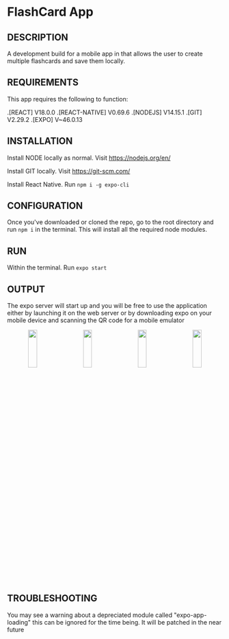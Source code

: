 # FlashCard App

DESCRIPTION
-----------------------------------------------------------------------------------
A development build for a mobile app in that allows the user to create multiple flashcards and save them locally.



REQUIREMENTS
-----------------------------------------------------------------------------------
This app requires the following to function:

.[REACT] V18.0.0
.[REACT-NATIVE] V0.69.6
.[NODEJS] V14.15.1
.[GIT] V2.29.2
.[EXPO] V~46.0.13



INSTALLATION
-----------------------------------------------------------------------------------
Install NODE locally as normal. Visit 
https://nodejs.org/en/

Install GIT locally. Visit 
https://git-scm.com/

Install React Native. Run
`npm i -g expo-cli`



CONFIGURATION
----------------------------------------------------------------------------------
Once you've downloaded or cloned the repo, go to the root directory 
and run `npm i` in the terminal. This will install all the required node modules.



RUN
----------------------------------------------------------------------------------
Within the terminal. Run 
`expo start`



OUTPUT
----------------------------------------------------------------------------------
The expo server will start up and you will be free to use the 
application either by launching it on the web server or by downloading expo on your mobile device
and scanning the QR code for a mobile emulator

<div align="center">
<img src="https://user-images.githubusercontent.com/58669882/198306429-bd266119-50e6-44ad-b199-540c89666299.jpg" width="20%" height="15%">
&nbsp;
&nbsp;
&nbsp;
<img src="https://user-images.githubusercontent.com/58669882/198309578-d2c06298-a88c-42c0-9326-6195591b5740.jpg" width="20%" height="15%">
&nbsp;
&nbsp;
&nbsp;
<img src="https://user-images.githubusercontent.com/58669882/198309954-65b7e849-6143-4b6c-b913-ccea7098c236.jpg" width="20%" height="15%">
&nbsp;
&nbsp;
&nbsp; 
<img src="https://user-images.githubusercontent.com/58669882/198309986-672d46d6-dee5-44f8-abb9-b83e4ac6b3a3.jpg" width="20%" height="15%">
</div>



TROUBLESHOOTING
---------------------------------------------------------------------------------
You may see a warning about a depreciated module called "expo-app-loading" this can be ignored for the time being.
It will be patched in the near future
